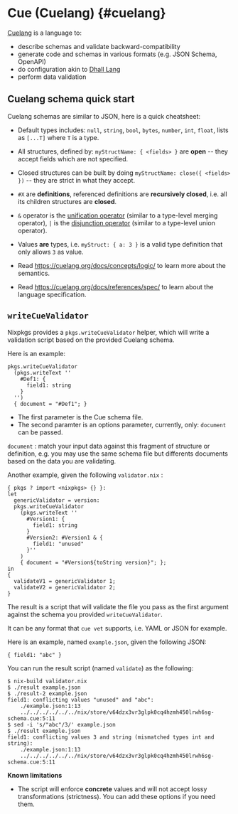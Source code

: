 # Cue (Cuelang) {#cuelang}

[Cuelang](https://cuelang.org/) is a language to:

- describe schemas and validate backward-compatibility
- generate code and schemas in various formats (e.g. JSON Schema, OpenAPI)
- do configuration akin to [Dhall Lang](https://dhall-lang.org/)
- perform data validation

## Cuelang schema quick start

Cuelang schemas are similar to JSON, here is a quick cheatsheet:

- Default types includes: `null`, `string`, `bool`, `bytes`, `number`, `int`, `float`, lists as `[...T]` where `T` is a type.
- All structures, defined by: `myStructName: { <fields> }` are **open** -- they accept fields which are not specified.
- Closed structures can be built by doing `myStructName: close({ <fields> })` -- they are strict in what they accept.
- `#X` are **definitions**, referenced definitions are **recursively closed**, i.e. all its children structures are **closed**.
- `&` operator is the [unification operator](https://cuelang.org/docs/references/spec/#unification) (similar to a type-level merging operator), `|` is the [disjunction operator](https://cuelang.org/docs/references/spec/#disjunction) (similar to a type-level union operator).
- Values **are** types, i.e. `myStruct: { a: 3 }` is a valid type definition that only allows `3` as value.

- Read <https://cuelang.org/docs/concepts/logic/> to learn more about the semantics.
- Read <https://cuelang.org/docs/references/spec/> to learn about the language specification.

## `writeCueValidator`

Nixpkgs provides a `pkgs.writeCueValidator` helper, which will write a validation script based on the provided Cuelang schema.

Here is an example:
```
pkgs.writeCueValidator
  (pkgs.writeText ''
    #Def1: {
      field1: string
    }
  '')
  { document = "#Def1"; }
```

- The first parameter is the Cue schema file.
- The second paramter is an options parameter, currently, only: `document` can be passed.

`document` : match your input data against this fragment of structure or definition, e.g. you may use the same schema file but differents documents based on the data you are validating.

Another example, given the following `validator.nix` :
```
{ pkgs ? import <nixpkgs> {} }:
let
  genericValidator = version:
  pkgs.writeCueValidator
    (pkgs.writeText ''
      #Version1: {
        field1: string
      }
      #Version2: #Version1 & {
        field1: "unused"
      }''
    )
    { document = "#Version${toString version}"; };
in
{
  validateV1 = genericValidator 1;
  validateV2 = genericValidator 2;
}
```

The result is a script that will validate the file you pass as the first argument against the schema you provided `writeCueValidator`.

It can be any format that `cue vet` supports, i.e. YAML or JSON for example.

Here is an example, named `example.json`, given the following JSON:
```
{ field1: "abc" }
```

You can run the result script (named `validate`) as the following:

```console
$ nix-build validator.nix
$ ./result example.json
$ ./result-2 example.json
field1: conflicting values "unused" and "abc":
    ./example.json:1:13
    ../../../../../../nix/store/v64dzx3vr3glpk0cq4hzmh450lrwh6sg-schema.cue:5:11
$ sed -i 's/"abc"/3/' example.json
$ ./result example.json
field1: conflicting values 3 and string (mismatched types int and string):
    ./example.json:1:13
    ../../../../../../nix/store/v64dzx3vr3glpk0cq4hzmh450lrwh6sg-schema.cue:5:11
```

**Known limitations**

* The script will enforce **concrete** values and will not accept lossy transformations (strictness). You can add these options if you need them.
